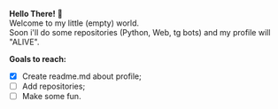 **Hello There!** :wave: </br>
Welcome to my little (empty) world. </br>
Soon i'll do some repositories (Python, Web, tg bots) and my profile will "ALIVE".

**Goals to reach:**
- [x] Create readme.md about profile;
- [ ] Add repositories;
- [ ] Make some fun.

<!-- - 👋 Hi, I’m @nicoist
- 👀 I’m interested in ...
- 🌱 I’m currently learning ...
- 💞️ I’m looking to collaborate on ...
- 📫 How to reach me ... -->

<!---
nicoist/nicoist is a ✨ special ✨ repository because its `README.md` (this file) appears on your GitHub profile.
You can click the Preview link to take a look at your changes.
--->
